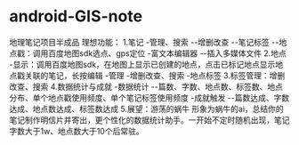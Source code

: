 # android-GIS-note
地理笔记项目半成品
理想功能：
1.笔记
-管理、搜索
--增删改查
--笔记标签
--地点戳：调用百度地图sdk选点、gps定位
-富文本编辑器
--插入多媒体文件
2.地点
-显示：调用百度地图sdk，在地图上显示已创建的地点，点击已标记地点显示地点戳关联的笔记，长按编辑
-管理
-增删改查、搜索
-地点标签
3.标签管理：增删改查、搜索
4.数据统计与成就
-数据统计
--篇数、字数、地点数、标签数、地点分布、单个地点戳使用频度、单个笔记标签使用频度
-成就触发
--篇数达成、字数达成、地点数达成、标签数达成
5.展望：游荡的蜗牛
形象为蜗牛的ai，总结你的笔记制作明信片并寄出，更个性化的数据统计助手。一开始不定时随机出现，笔记字数大于1w、地点数大于10个后常驻。
